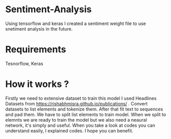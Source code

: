 # Sentiment-Analysis
Using tensorflow and keras I created a sentiment weight file to use snetiment analysis in the future.

# Requirements
Tesnorflow, Keras

# How it works ? 

Firstly we need to extensive dataset to train this model I used Headlines Datasets from https://rishabhmisra.github.io/publications/ .
Convert datasets to list elements and tokenize them. After that fit text to sequences and pad them.
We have to split list elements to train model.
When we split to elemnts we are ready to train the model but we also need a neaural network, it's simply and useful.
When you take a look at codes you can understand easily, I explained codes. I hope you can benefit.
